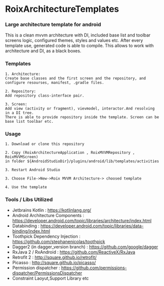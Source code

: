 # RoixArchitectureTemplates

### Large architecture template for android

This is a clean mvvm architecture with DI, included base list and toolbar screens logic, configured themes, styles and values etc. 
After every template use, generated code is able to compile. This allows to work with architecture and DI, as a black boxes.

### Templates
```
1. Architecture: 
Create base classes and the first screen and the repository, and configure resourses, manifest, .gradle files.

2. Repository: 
Add repository class-interface pair.

3. Screen: 
Add view (activity or fragment), vievmodel, interactor.And resolving in a DI tree.  
There is able to provide repository inside the template. Screen can be base list toolbar etc.

```

### Usage
```
1. Download or clone this repository 

2. Copy (RoixArchitectureApplication , RoixMVVMRepository , RoixMVVMScreen) 
in folder ${AndroidStudioDir}/plugins/android/lib/templates/activities

3. Restart Android Studio

3. Choose File->New->Roix MVVM Architecture-> choosed template

4. Use the template

```

### Tools / Libs Utilized
- Jetbrains Kotlin : https://kotlinlang.org/
- Android Architecture Components : https://developer.android.com/topic/libraries/architecture/index.html
- Databinding : https://developer.android.com/topic/libraries/data-binding/index.html
- Toothpick Dependency Injection : https://github.com/stephanenicolas/toothpick
- Dagger2 (in dagger_version branch) : https://github.com/google/dagger
- RxJava 2 / RxAndroid : https://github.com/ReactiveX/RxJava
- Retrofit 2 : http://square.github.io/retrofit/
- Picasso : http://square.github.io/picasso/
- Permission dispatcher : https://github.com/permissions-dispatcher/PermissionsDispatcher
- Constraint Laoyut,Support Library etc
